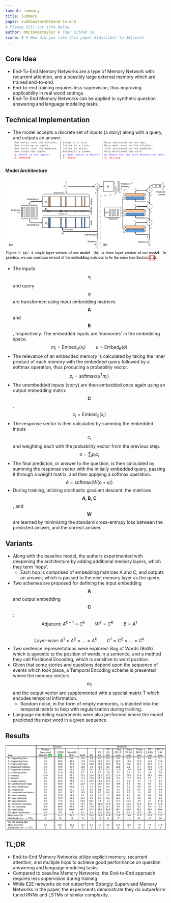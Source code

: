 ```yaml
---
layout: summary
title: Summary
paper: sukhbaatar2015end-to-end
# Please fill out info below
author: mmcinnestaylor # Your GitHub id
score: 8 # How did you like this paper 0(dislike) to 10(love)
---
```


## Core Idea
* End-To-End Memory Networks are a type of Memory Network with recurrent attention, and a possibly large external memory which are trained end-to-end.
* End-to-end training requires less supervision, thus improving applicability in real world settings.  
* End-To-End Memory Networks can be applied to synthetic question answering and language modeling tasks.  

## Technical Implementation
* The model accepts a discrete set of inputs (a story) along with a query, and outputs an answer.  
![Q&A](sukhbaatar2015end-to-end_2_a.png)  
#### Model Architecture
![Architecture](sukhbaatar2015end-to-end_2_b.png) 
* The inputs $$x_i$$ and query $$q$$ are transformed using input embedding matrices $$\textbf{A}$$ and $$\textbf{B}$$, respectively. The embedded inputs are 'memories' in the embedding space. 
$$m_i = \text{Embed}_A(x_i)\qquad u = \text{Embed}_B(q)$$
* The relevance of an embedded memory is calculated by taking the inner product of each memory with the embedded query followed by a softmax operation, thus producing a probability vector.  
$$p_i = \text{softmax}(u^{\text{T}}m_i)$$  
* The unembedded inputs (story) are then embedded once again using an output embedding matrix $$\textbf{C}$$.  
$$c_i = \text{Embed}_C(x_i)$$  
* The response vector is then calculated by summing the embedded inputs $$c_i$$ and weighting each with the probability vector from the previous step.  
$$o = \sum_ip_ic_i$$  
* The final predicton, or answer to the question, is then calculated by summing the response vector with the initially embedded query, passing it through a weight matrix, and then applying a softmax operation.  
$$\hat{a} = \text{softmax}(W(o + u))$$  
* During training, utilizing stochastic gradient descent, the matrices $$\textbf{A, B, C}$$, and $$\textbf{W}$$ are learned by minimizing the standard cross-entropy loss between the predicted answer, and the correct answer.  

## Variants 
* Along with the baseline model, the authors experimented with deepening the architecture by adding additional memory layers, which they term 'hops'.  
	* Each hop is comprised of embedding matrices A and C, and outputs an answer, which is passed to the next memory layer as the query.    
* Two schemes are proposed for defining the input embedding $$\textbf{A}$$ and output embedding $$\textbf{C}$$:  
$$\text{Adjacent: } A^{k+1} = C^k\qquad W^T=C^K\qquad B=A^1$$  
$$\text{Layer-wise: } A^1=A^2=...=A^k\qquad C^1=C^2=...=C^k$$ 
* Two sentence representations were explored: Bag of Words (BoW) which is agnostic to the position of words in a sentence, and a method they call Positional Encoding, which is sensitive to word position.  
* Given that some stories and questions depend upon the sequence of events which took place, a Temporal Encoding scheme is presented where the memory vectors $$m_i$$ and the output vector are supplemented with a special matrix T which encodes temporal information.  
	* Random noise, in the form of empty memories, is injected into the temporal matrix to help with regularization during training.  
* Language modeling experiments were also performed where the model predicted the next word in a given sequence.  

## Results  
![Results](sukhbaatar2015end-to-end_2_c.png)   

## TL;DR
* End-to-End Memory Networks utilize explicit memory, recurrent attention, and multiple hops to achieve good performance on question answering and language modeling tasks.
* Compared to baseline Memory Networks, the End-to-End approach requires less supervision during training.
* While E2E networks do not outperform Strongly Supervised Memory Networks in the paper, the experiments demonstrate they do outperform tuned RNNs and LSTMs of similar complexity.
